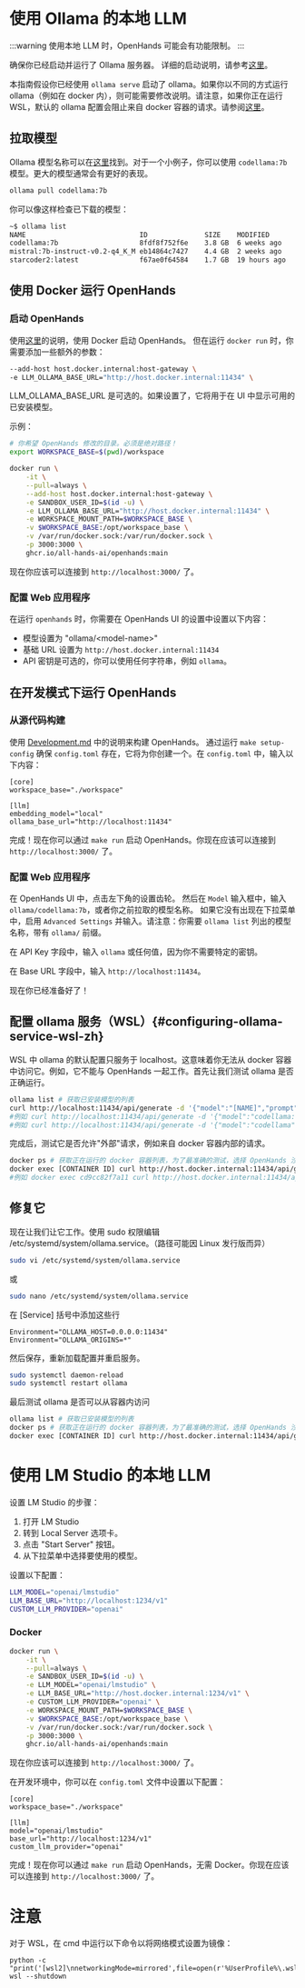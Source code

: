 # 使用 Ollama 的本地 LLM

:::warning
使用本地 LLM 时，OpenHands 可能会有功能限制。
:::

确保你已经启动并运行了 Ollama 服务器。
详细的启动说明，请参考[这里](https://github.com/ollama/ollama)。

本指南假设你已经使用 `ollama serve` 启动了 ollama。如果你以不同的方式运行 ollama（例如在 docker 内），则可能需要修改说明。请注意，如果你正在运行 WSL，默认的 ollama 配置会阻止来自 docker 容器的请求。请参阅[这里](#configuring-ollama-service-wsl-zh)。

## 拉取模型

Ollama 模型名称可以在[这里](https://ollama.com/library)找到。对于一个小例子，你可以使用
`codellama:7b` 模型。更大的模型通常会有更好的表现。

```bash
ollama pull codellama:7b
```

你可以像这样检查已下载的模型：

```bash
~$ ollama list
NAME                            ID              SIZE    MODIFIED
codellama:7b                    8fdf8f752f6e    3.8 GB  6 weeks ago
mistral:7b-instruct-v0.2-q4_K_M eb14864c7427    4.4 GB  2 weeks ago
starcoder2:latest               f67ae0f64584    1.7 GB  19 hours ago
```

## 使用 Docker 运行 OpenHands

### 启动 OpenHands
使用[这里](../getting-started)的说明，使用 Docker 启动 OpenHands。
但在运行 `docker run` 时，你需要添加一些额外的参数：

```bash
--add-host host.docker.internal:host-gateway \
-e LLM_OLLAMA_BASE_URL="http://host.docker.internal:11434" \
```

LLM_OLLAMA_BASE_URL 是可选的。如果设置了，它将用于在 UI 中显示可用的已安装模型。

示例：

```bash
# 你希望 OpenHands 修改的目录。必须是绝对路径！
export WORKSPACE_BASE=$(pwd)/workspace

docker run \
    -it \
    --pull=always \
    --add-host host.docker.internal:host-gateway \
    -e SANDBOX_USER_ID=$(id -u) \
    -e LLM_OLLAMA_BASE_URL="http://host.docker.internal:11434" \
    -e WORKSPACE_MOUNT_PATH=$WORKSPACE_BASE \
    -v $WORKSPACE_BASE:/opt/workspace_base \
    -v /var/run/docker.sock:/var/run/docker.sock \
    -p 3000:3000 \
    ghcr.io/all-hands-ai/openhands:main
```

现在你应该可以连接到 `http://localhost:3000/` 了。

### 配置 Web 应用程序

在运行 `openhands` 时，你需要在 OpenHands UI 的设置中设置以下内容：
- 模型设置为 "ollama/&lt;model-name&gt;"
- 基础 URL 设置为 `http://host.docker.internal:11434`
- API 密钥是可选的，你可以使用任何字符串，例如 `ollama`。


## 在开发模式下运行 OpenHands

### 从源代码构建

使用 [Development.md](https://github.com/All-Hands-AI/OpenHands/blob/main/Development.md) 中的说明来构建 OpenHands。
通过运行 `make setup-config` 确保 `config.toml` 存在，它将为你创建一个。在 `config.toml` 中，输入以下内容：

```
[core]
workspace_base="./workspace"

[llm]
embedding_model="local"
ollama_base_url="http://localhost:11434"

```

完成！现在你可以通过 `make run` 启动 OpenHands。你现在应该可以连接到 `http://localhost:3000/` 了。

### 配置 Web 应用程序

在 OpenHands UI 中，点击左下角的设置齿轮。
然后在 `Model` 输入框中，输入 `ollama/codellama:7b`，或者你之前拉取的模型名称。
如果它没有出现在下拉菜单中，启用 `Advanced Settings` 并输入。请注意：你需要 `ollama list` 列出的模型名称，带有 `ollama/` 前缀。

在 API Key 字段中，输入 `ollama` 或任何值，因为你不需要特定的密钥。

在 Base URL 字段中，输入 `http://localhost:11434`。

现在你已经准备好了！

## 配置 ollama 服务（WSL）{#configuring-ollama-service-wsl-zh}

WSL 中 ollama 的默认配置只服务于 localhost。这意味着你无法从 docker 容器中访问它。例如，它不能与 OpenHands 一起工作。首先让我们测试 ollama 是否正确运行。

```bash
ollama list # 获取已安装模型的列表
curl http://localhost:11434/api/generate -d '{"model":"[NAME]","prompt":"hi"}'
#例如 curl http://localhost:11434/api/generate -d '{"model":"codellama:7b","prompt":"hi"}'
#例如 curl http://localhost:11434/api/generate -d '{"model":"codellama","prompt":"hi"}' #如果只有一个，标签是可选的
```

完成后，测试它是否允许"外部"请求，例如来自 docker 容器内部的请求。

```bash
docker ps # 获取正在运行的 docker 容器列表，为了最准确的测试，选择 OpenHands 沙箱容器。
docker exec [CONTAINER ID] curl http://host.docker.internal:11434/api/generate -d '{"model":"[NAME]","prompt":"hi"}'
#例如 docker exec cd9cc82f7a11 curl http://host.docker.internal:11434/api/generate -d '{"model":"codellama","prompt":"hi"}'
```

## 修复它

现在让我们让它工作。使用 sudo 权限编辑 /etc/systemd/system/ollama.service。（路径可能因 Linux 发行版而异）

```bash
sudo vi /etc/systemd/system/ollama.service
```

或

```bash
sudo nano /etc/systemd/system/ollama.service
```

在 [Service] 括号中添加这些行

```
Environment="OLLAMA_HOST=0.0.0.0:11434"
Environment="OLLAMA_ORIGINS=*"
```

然后保存，重新加载配置并重启服务。

```bash
sudo systemctl daemon-reload
sudo systemctl restart ollama
```

最后测试 ollama 是否可以从容器内访问

```bash
ollama list # 获取已安装模型的列表
docker ps # 获取正在运行的 docker 容器列表，为了最准确的测试，选择 OpenHands 沙箱容器。
docker exec [CONTAINER ID] curl http://host.docker.internal:11434/api/generate -d '{"model":"[NAME]","prompt":"hi"}'
```


# 使用 LM Studio 的本地 LLM

设置 LM Studio 的步骤：
1. 打开 LM Studio
2. 转到 Local Server 选项卡。
3. 点击 "Start Server" 按钮。
4. 从下拉菜单中选择要使用的模型。


设置以下配置：
```bash
LLM_MODEL="openai/lmstudio"
LLM_BASE_URL="http://localhost:1234/v1"
CUSTOM_LLM_PROVIDER="openai"
```

### Docker

```bash
docker run \
    -it \
    --pull=always \
    -e SANDBOX_USER_ID=$(id -u) \
    -e LLM_MODEL="openai/lmstudio" \
    -e LLM_BASE_URL="http://host.docker.internal:1234/v1" \
    -e CUSTOM_LLM_PROVIDER="openai" \
    -e WORKSPACE_MOUNT_PATH=$WORKSPACE_BASE \
    -v $WORKSPACE_BASE:/opt/workspace_base \
    -v /var/run/docker.sock:/var/run/docker.sock \
    -p 3000:3000 \
    ghcr.io/all-hands-ai/openhands:main
```

现在你应该可以连接到 `http://localhost:3000/` 了。

在开发环境中，你可以在 `config.toml` 文件中设置以下配置：

```
[core]
workspace_base="./workspace"

[llm]
model="openai/lmstudio"
base_url="http://localhost:1234/v1"
custom_llm_provider="openai"
```

完成！现在你可以通过 `make run` 启动 OpenHands，无需 Docker。你现在应该可以连接到 `http://localhost:3000/` 了。

# 注意

对于 WSL，在 cmd 中运行以下命令以将网络模式设置为镜像：

```
python -c  "print('[wsl2]\nnetworkingMode=mirrored',file=open(r'%UserProfile%\.wslconfig','w'))"
wsl --shutdown
```
